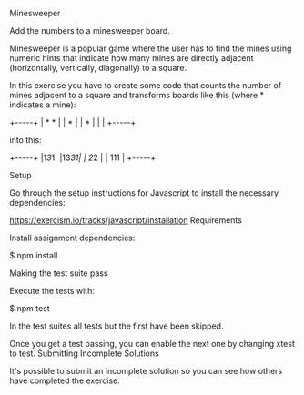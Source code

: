 Minesweeper

Add the numbers to a minesweeper board.

Minesweeper is a popular game where the user has to find the mines using numeric hints that indicate how many mines are directly adjacent (horizontally, vertically, diagonally) to a square.

In this exercise you have to create some code that counts the number of mines adjacent to a square and transforms boards like this (where * indicates a mine):

+-----+
| * * |
|  *  |
|  *  |
|     |
+-----+

into this:

+-----+
|1*3*1|
|13*31|
| 2*2 |
| 111 |
+-----+

Setup

Go through the setup instructions for Javascript to install the necessary dependencies:

https://exercism.io/tracks/javascript/installation
Requirements

Install assignment dependencies:

$ npm install

Making the test suite pass

Execute the tests with:

$ npm test

In the test suites all tests but the first have been skipped.

Once you get a test passing, you can enable the next one by changing xtest to test.
Submitting Incomplete Solutions

It's possible to submit an incomplete solution so you can see how others have completed the exercise.